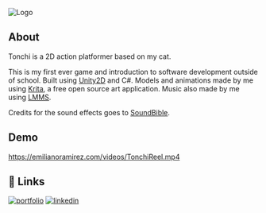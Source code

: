 ![Logo](https://emilianoramirez.com/images/TonchiLogo.png)

## About

Tonchi is a 2D action platformer based on my cat.

This is my first ever game and introduction to software development outside of school. Built using [Unity2D](https://unity.com/) and C#. 
Models and animations made by me using [Krita](https://krita.org/en/), a free open source art application. Music also made by me using [LMMS](https://lmms.io/). 

Credits for the sound effects goes to [SoundBible](https://soundbible.com/).


## Demo

https://emilianoramirez.com/videos/TonchiReel.mp4

## 🔗 Links
[![portfolio](https://img.shields.io/badge/my_portfolio-000?style=for-the-badge&logo=ko-fi&logoColor=white)](https://emilianoramirez.com/)
[![linkedin](https://img.shields.io/badge/LinkedIn-0077B5?style=for-the-badge&logo=linkedin&logoColor=white)](https://www.linkedin.com/in/emiliano-ramirez-42233721a/)
